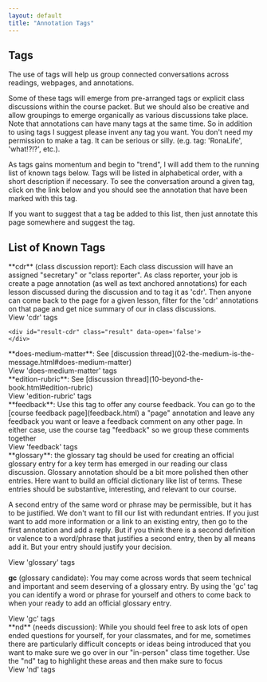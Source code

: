 ```yaml
---
layout: default
title: "Annotation Tags"
---
```


## Tags

The use of tags will help us group connected conversations across readings, webpages, and annotations. 

Some of these tags will emerge from pre-arranged tags or explicit class discussions within the course packet. But we should also be creative and allow groupings to emerge organically as various discussions take place. Note that annotations can have many tags at the same time. So in addition to using tags I suggest please invent any tag you want. You don't need my permission to make a tag. It can be serious or silly. (e.g. tag: 'RonaLife', 'what!?!?', etc.). 

As tags gains momentum and begin to "trend", I will add them to the running list of known tags below. Tags will be listed in alphabetical order, with a short description if necessary. To see the conversation around a given tag, click on the link below and you should see the annotation that have been marked with this tag.

If you want to suggest that a tag be added to this list, then just annotate this page somewhere and suggest the tag.

## List of Known Tags


<div id="cdr" markdown="1">
**cdr** (class discussion report): Each class discussion will have an assigned "secretary" or "class reporter". As class reporter, your job is create a page annotation (as well as text anchored annotations) for each lesson discussed during the discussion and to tag it as 'cdr'. Then anyone can come back to the page for a given lesson, filter for the 'cdr' annotations on that page and get nice summary of our in class discussions.

  <div>
    <a class="view-annotations" data-tag='cdr'>View 'cdr' tags</a>

    <div id="result-cdr" class="result" data-open='false'>
    </div>
  </div>
</div>

<div id="does-medium-matter" markdown="1">
**does-medium-matter**: See [discussion thread](02-the-medium-is-the-message.html#does-medium-matter) 

  <div>
    <a class="view-annotations" data-tag='does-medium-matter'>View 'does-medium-matter' tags</a>
    <div id="result-does-medium-matter" class="result" data-open='false'>
    </div>
  </div>
</div>


<div id="edition-rubric" markdown="1">
**edition-rubric**: See [discussion thread](10-beyond-the-book.html#edition-rubric) 

  <div>
    <a class="view-annotations" data-tag='edition-rubric'>View 'edition-rubric' tags</a>
    <div id="result-edition-rubric" class="result" data-open='false'>
    </div>
  </div>
</div>

<div id="feedback" markdown="1">
**feedback**: Use this tag to offer any course feedback. You can go to the [course feedback page](feedback.html) a "page" annotation and leave any feedback you want or leave a feedback comment on any other page. In either case, use the course tag "feedback" so we group these comments together

  <div>
    <a class="view-annotations" data-tag='feedback'>View 'feedback' tags</a>
    <div id="result-feedback" class="result" data-open='false'>
    </div>
  </div>
</div>

<div id="glossary" markdown="1">
**glossary**: the glossary tag should be used for creating an official glossary entry for a key term has emerged in our reading our class discussion. Glossary annotation should be a bit more polished then other entries. Here want to build an official dictionary like list of terms. These entries should be substantive, interesting, and relevant to our course. 

A second entry of the same word or phrase may be permissible, but it has to be justified. We don't want to fill our list with redundant entries. If you just want to add more information or a link to an existing entry, then go to the first annotation and add a reply. But if you think there is a second definition or valence to a word/phrase that justifies a second entry, then by all means add it. But your entry should justify your decision.

  <div>
    <a class="view-annotations" data-tag='glossary'>View 'glossary' tags</a>
    <div id="result-glossary"  class="result" data-open='false'>
    </div>
  </div>
</div>

<div id="gc" markdown="1">

**gc** (glossary candidate): You may come across words that seem technical and important and seem deserving of a glossary entry. By using the 'gc' tag you can identify a word or phrase for yourself and others to come back to when your ready to add an official glossary entry. 

  <div>
    <a class="view-annotations" data-tag='gc'>View 'gc' tags</a>
    <div id="result-gc"  class="result" data-open='false'>
    </div>
  </div>
</div>


<div id="nd" markdown="1">
**nd** (needs discussion): While you should feel free to ask lots of open ended questions for yourself, for your classmates, and for me, sometimes there are particularly difficult concepts or ideas being introduced that you want to make sure we go over in our "in-person" class time together. Use the "nd" tag to highlight these areas and then make sure to focus 

  <div>
    <a class="view-annotations" data-tag='nd'>View 'nd' tags</a>
    <div id="result-nd"  class="result" data-open='false'>
    </div>
  </div>
</div>






<div>

<style>
  .result{
    display: none; 
    font-size: 12px;
    background-color: #f5f6fa;
    padding: 5px;
    border-left: 5px solid #7253ed;
  }
  .result p{
    padding: 1px;
    margin: 1px;
  }
</style>

<script src="https://ajax.googleapis.com/ajax/libs/jquery/3.5.1/jquery.min.js"></script>
<!-- order of scripts is important -->
<script src="{{ '/assets/js/checkLogin.js' | absolute_url }}"></script> <!-- checkLogin fxn -->
<script src="{{ '/assets/js/displayGlossary.js' | absolute_url }}"></script> <!-- displayGlossary -->
<script type="text/javascript">
$(document).ready(() => {
  $('.view-annotations').click(function(){
    const tag = $(this).attr('data-tag');
    const openValue = $("#result-" + tag).attr('data-open');
    if (openValue === 'false'){
      const previouslyOpenedValue = $("#result-" + tag).attr('data-previouslyOpened');
      if (previouslyOpenedValue === 'true'){
        $("#result-" + tag).attr('data-open', 'true');
        $("#result-" + tag).show();
      }
      else{
        checkLogin(displayGlossary, {tag: tag});
        $("#result-" + tag).attr('data-previouslyOpened', 'true');
        $("#result-" + tag).attr('data-open', 'true');
        $("#result-" + tag).show();
      }
    }
    else
    {
      $("#result-" + tag).attr('data-open', 'false');
      $("#result-" + tag).hide();
    }
  });
});
</script>
</div>  